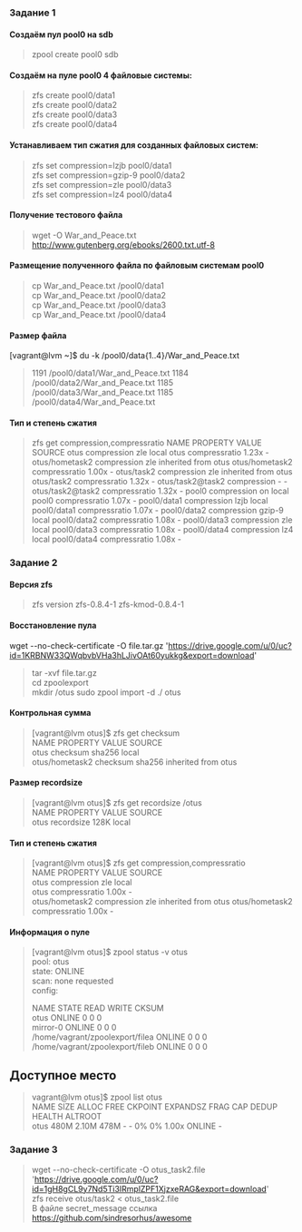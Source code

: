 ### Задание 1

#### Создаём пул pool0 на sdb
>zpool create pool0 sdb  
#### Создаём на пуле pool0 4 файловые системы:
>zfs create pool0/data1  
>zfs create pool0/data2  
>zfs create pool0/data3  
>zfs create pool0/data4  

#### Устанавливаем тип сжатия для созданных файловых систем:
>zfs set compression=lzjb pool0/data1  
>zfs set compression=gzip-9 pool0/data2  
>zfs set compression=zle pool0/data3  
>zfs set compression=lz4 pool0/data4  
#### Получение тестового файла
>wget -O War_and_Peace.txt http://www.gutenberg.org/ebooks/2600.txt.utf-8
#### Размещение полученного файла по файловым системам pool0

>cp War_and_Peace.txt /pool0/data1  
>cp War_and_Peace.txt /pool0/data2  
>cp War_and_Peace.txt /pool0/data3  
>cp War_and_Peace.txt /pool0/data4  

#### Размер файла
[vagrant@lvm ~]$ du -k /pool0/data{1..4}/War_and_Peace.txt
>1191	/pool0/data1/War_and_Peace.txt
>1184	/pool0/data2/War_and_Peace.txt
>1185	/pool0/data3/War_and_Peace.txt
>1185	/pool0/data4/War_and_Peace.txt

#### Тип и степень сжатия
>zfs get compression,compressratio
>NAME              PROPERTY       VALUE     SOURCE
>otus              compression    zle       local
>otus              compressratio  1.23x     -
>otus/hometask2    compression    zle       inherited from otus
>otus/hometask2    compressratio  1.00x     -
>otus/task2        compression    zle       inherited from otus
>otus/task2        compressratio  1.32x     -
>otus/task2@task2  compression    -         -
>otus/task2@task2  compressratio  1.32x     -
>pool0             compression    on        local
>pool0             compressratio  1.07x     -
>pool0/data1       compression    lzjb      local
>pool0/data1       compressratio  1.07x     -
>pool0/data2       compression    gzip-9    local
>pool0/data2       compressratio  1.08x     -
>pool0/data3       compression    zle       local
>pool0/data3       compressratio  1.08x     -
>pool0/data4       compression    lz4       local
>pool0/data4       compressratio  1.08x     -



### Задание 2
#### Версия zfs
>zfs version
>zfs-0.8.4-1
>zfs-kmod-0.8.4-1

#### Восстановление пула
wget --no-check-certificate -O file.tar.gz 'https://drive.google.com/u/0/uc?id=1KRBNW33QWqbvbVHa3hLJivOAt60yukkg&export=download'  
>tar -xvf file.tar.gz  
>cd zpoolexport  
>mkdir /otus 
>sudo zpool import -d ./ otus  


#### Контрольная сумма
>[vagrant@lvm otus]$ zfs get checksum  
>NAME            PROPERTY  VALUE      SOURCE  
>otus            checksum  sha256     local  
>otus/hometask2  checksum  sha256     inherited from otus  


#### Размер recordsize
>[vagrant@lvm otus]$ zfs get recordsize /otus  
>NAME  PROPERTY    VALUE    SOURCE  
>otus  recordsize  128K     local  


#### Тип и степень сжатия
>[vagrant@lvm otus]$ zfs get compression,compressratio  
NAME            PROPERTY       VALUE     SOURCE  
>otus            compression    zle       local  
>otus            compressratio  1.00x     -  
>otus/hometask2  compression    zle       inherited from otus 
>otus/hometask2  compressratio  1.00x     -  


#### Информация о пуле
>[vagrant@lvm otus]$ zpool status -v otus  
>  pool: otus  
> state: ONLINE  
>  scan: none requested  
>config:  
>  
>	NAME                                 STATE     READ WRITE CKSUM  
>	otus                                 ONLINE       0     0     0  
>	  mirror-0                           ONLINE       0     0     0  
	    /home/vagrant/zpoolexport/filea  ONLINE       0     0     0  
>	    /home/vagrant/zpoolexport/fileb  ONLINE       0     0     0  
## Доступное место 
>vagrant@lvm otus]$ zpool list otus  
>NAME   SIZE  ALLOC   FREE  CKPOINT  EXPANDSZ   FRAG    CAP  DEDUP    HEALTH  ALTROOT  
>otus   480M  2.10M   478M        -         -     0%     0%  1.00x    ONLINE  -  




### Задание 3

>wget --no-check-certificate -O otus_task2.file 'https://drive.google.com/u/0/uc?id=1gH8gCL9y7Nd5Ti3IRmplZPF1XjzxeRAG&export=download'  
>zfs receive otus/task2 < otus_task2.file  
>В файле secret_message ссылка https://github.com/sindresorhus/awesome  


















